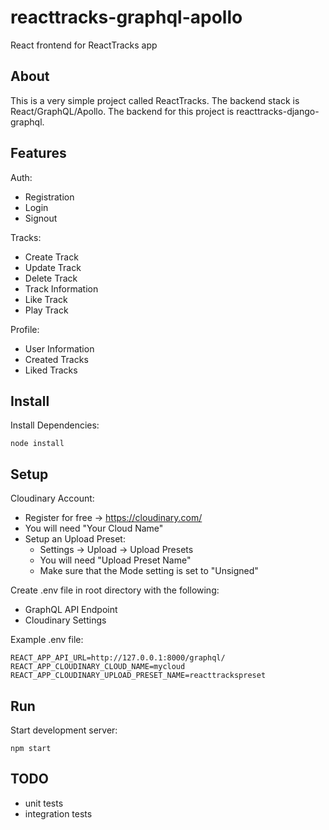 # reacttracks-graphql-apollo
React frontend for ReactTracks app

## About
This is a very simple project called ReactTracks. The backend stack is React/GraphQL/Apollo. The backend for this project is reacttracks-django-graphql.

## Features
Auth:
  - Registration
  - Login
  - Signout
  
Tracks:
  - Create Track
  - Update Track
  - Delete Track
  - Track Information
  - Like Track
  - Play Track
  
Profile:
  - User Information
  - Created Tracks
  - Liked Tracks 

## Install
Install Dependencies:

    node install 
    
## Setup
Cloudinary Account:
  - Register for free -> https://cloudinary.com/
  - You will need "Your Cloud Name"
  - Setup an Upload Preset:
    - Settings -> Upload -> Upload Presets
    - You will need "Upload Preset Name"
    - Make sure that the Mode setting is set to "Unsigned"
    
Create .env file in root directory with the following:
  - GraphQL API Endpoint
  - Cloudinary Settings

Example .env file:
  
    REACT_APP_API_URL=http://127.0.0.1:8000/graphql/
    REACT_APP_CLOUDINARY_CLOUD_NAME=mycloud
    REACT_APP_CLOUDINARY_UPLOAD_PRESET_NAME=reacttrackspreset
    
## Run
Start development server:

    npm start

## TODO
- unit tests
- integration tests
